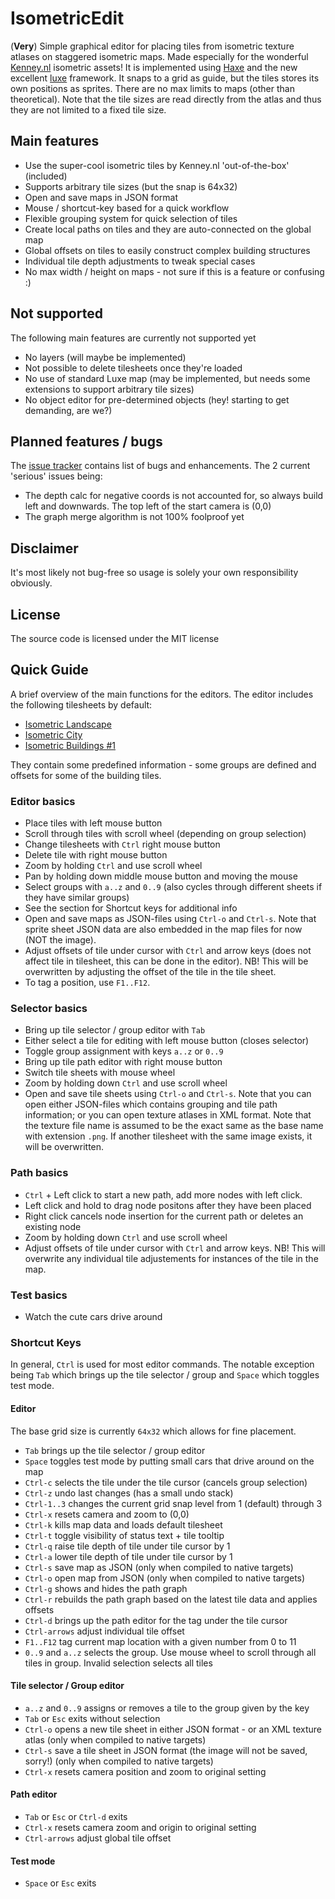 # IsometricEdit
(**Very**) Simple graphical editor for placing tiles from isometric texture atlases on staggered isometric maps. Made especially for the wonderful [Kenney.nl](http://kenney.nl) isometric assets! It is implemented using [Haxe](http://haxe.org/) and the new excellent [luxe](http://luxeengine.com/) framework. It snaps to a grid as guide, but the tiles stores its own positions as sprites. There are no max limits to maps (other than theoretical). Note that the tile sizes are read directly from the atlas and thus they are not limited to a fixed tile size.

## Main features
- Use the super-cool isometric tiles by Kenney.nl 'out-of-the-box' (included)
- Supports arbitrary tile sizes (but the snap is 64x32)
- Open and save maps in JSON format
- Mouse / shortcut-key based for a quick workflow
- Flexible grouping system for quick selection of tiles
- Create local paths on tiles and they are auto-connected on the global map
- Global offsets on tiles to easily construct complex building structures
- Individual tile depth adjustments to tweak special cases
- No max width / height on maps - not sure if this is a feature or confusing :)

## Not supported
The following main features are currently not supported yet
- No layers (will maybe be implemented)
- Not possible to delete tilesheets once they're loaded
- No use of standard Luxe map (may be implemented, but needs some extensions to support arbitrary tile sizes)
- No object editor for pre-determined objects (hey! starting to get demanding, are we?)

## Planned features / bugs
The [issue tracker](https://github.com/DjPale/IsometricEdit/issues) contains list of bugs and enhancements. The 2 current 'serious' issues being:
- The depth calc for negative coords is not accounted for, so always build left and downwards. The top left of the start camera is (0,0)
- The graph merge algorithm is not 100% foolproof yet

## Disclaimer
It's most likely not bug-free so usage is solely your own responsibility obviously.

## License
The source code is licensed under the MIT license

## Quick Guide
A brief overview of the main functions for the editors. The editor includes the following tilesheets by default:
- [Isometric Landscape](http://www.kenney.nl/assets/isometric-landscape)
- [Isometric City](http://www.kenney.nl/assets/isometric-city)
- [Isometric Buildings #1](http://www.kenney.nl/assets/isometric-buildings)

They contain some predefined information - some groups are defined and offsets for some of the building tiles.

### Editor basics
- Place tiles with left mouse button
- Scroll through tiles with scroll wheel (depending on group selection)
- Change tilesheets with `Ctrl` right mouse button
- Delete tile with right mouse button
- Zoom by holding `Ctrl` and use scroll wheel
- Pan by holding down middle mouse button and moving the mouse
- Select groups with `a..z` and `0..9` (also cycles through different sheets if they have similar groups)
- See the section for Shortcut keys for additional info
- Open and save maps as JSON-files using `Ctrl-o` and `Ctrl-s`. Note that sprite sheet JSON data are also embedded in the map files for 
now (NOT the image).
- Adjust offsets of tile under cursor with `Ctrl` and arrow keys (does not affect tile in tilesheet, this can be done in the editor). NB! This will be overwritten by adjusting the offset of the tile in the tile sheet.
- To tag a position, use `F1..F12`.

### Selector basics
- Bring up tile selector / group editor with `Tab`
- Either select a tile for editing with left mouse button (closes selector)
- Toggle group assignment with keys `a..z` or `0..9`
- Bring up tile path editor with right mouse button
- Switch tile sheets with mouse wheel
- Zoom by holding down `Ctrl` and use scroll wheel
- Open and save tile sheets using `Ctrl-o` and `Ctrl-s`. Note that you can open either JSON-files which contains grouping and tile path information; or you can open texture atlases in XML format. Note that the texture file name is assumed to be the exact same as the base name with extension `.png`. If another tilesheet with the same image exists, it will be overwritten.

### Path basics
- `Ctrl` + Left click to start a new path, add more nodes with left click.
- Left click and hold to drag node positons after they have been placed
- Right click cancels node insertion for the current path or deletes an existing node
- Zoom by holding down `Ctrl` and use scroll wheel
- Adjust offsets of tile under cursor with `Ctrl` and arrow keys. NB! This will overwrite any individual tile adjustements for instances of the tile in the map.

### Test basics
- Watch the cute cars drive around

### Shortcut Keys

In general, `Ctrl` is used for most editor commands. The notable exception being `Tab` which brings up the tile selector / group and `Space` which toggles test mode.

#### Editor

The base grid size is currently `64x32` which allows for fine placement.

- `Tab` brings up the tile selector / group editor
- `Space` toggles test mode by putting small cars that drive around on the map
- `Ctrl-c` selects the tile under the tile cursor (cancels group selection)
- `Ctrl-z` undo last changes (has a small undo stack)
- `Ctrl-1..3` changes the current grid snap level from 1 (default) through 3
- `Ctrl-x` resets camera and zoom to (0,0)
- `Ctrl-k` kills map data and loads default tilesheet
- `Ctrl-t` toggle visibility of status text + tile tooltip
- `Ctrl-q` raise tile depth of tile under tile cursor by 1
- `Ctrl-a` lower tile depth of tile under tile cursor by 1
- `Ctrl-s` save map as JSON (only when compiled to native targets)
- `Ctrl-o` open map from JSON (only when compiled to native targets)
- `Ctrl-g` shows and hides the path graph
- `Ctrl-r` rebuilds the path graph based on the latest tile data and applies offsets
- `Ctrl-d` brings up the path editor for the tag under the tile cursor
- `Ctrl-arrows` adjust individual tile offset
- `F1..F12` tag current map location with a given number from 0 to 11
- `0..9` and `a..z` selects the group. Use mouse wheel to scroll through all tiles in group. Invalid selection selects all tiles

#### Tile selector / Group editor

- `a..z` and `0..9` assigns or removes a tile to the group given by the key
- `Tab` or `Esc` exits without selection
- `Ctrl-o` opens a new tile sheet in either JSON format - or an XML texture atlas (only when compiled to native targets)
- `Ctrl-s` save a tile sheet in JSON format (the image will not be saved, sorry!) (only when compiled to native targets)
- `Ctrl-x` resets camera position and zoom to original setting

#### Path editor

- `Tab` or `Esc` or `Ctrl-d` exits
- `Ctrl-x` resets camera zoom and origin to original setting
- `Ctrl-arrows` adjust global tile offset

#### Test mode

- `Space` or `Esc` exits
